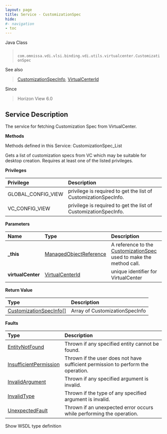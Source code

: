 ```yaml
---
layout: page
title: Service - CustomizationSpec
hide:
#- navigation
- toc
---
```








Java Class
> ` com.omnissa.vdi.vlsi.binding.vdi.utils.virtualcenter.CustomizationSpec`

See also
> [CustomizationSpecInfo](vdi.utils.virtualcenter.CustomizationSpec.CustomizationSpecInfo.md), [VirtualCenterId](vdi.entity.VirtualCenterId.md)

Since
> Horizon View 6.0





## Service Description

The service for fetching Customization Spec from VirtualCenter.

**Methods**

Methods defined in this Service:
CustomizationSpec_List




Gets a list of customization specs from VC which may be suitable for desktop creation. Requires at least one of the listed privileges.

**Privileges**

Privilege | Description
:---|:---
GLOBAL_CONFIG_VIEW|  privilege is required to get the list of CustomizationSpecInfo.
VC_CONFIG_VIEW|  privilege is required to get the list of CustomizationSpecInfo.



**Parameters**

 Name | Type | Description
:---|:---|:---
**_this**| [ManagedObjectReference](vmodl.ManagedObjectReference.md)|  A reference to the [CustomizationSpec](vdi.utils.virtualcenter.CustomizationSpec.md) used to make the method call.
**virtualCenter**| [VirtualCenterId](vdi.entity.VirtualCenterId.md)|  unique identifier for VirtualCenter




**Return Value**

Type | Description
:---|:---
[CustomizationSpecInfo[]](vdi.utils.virtualcenter.CustomizationSpec.CustomizationSpecInfo.md)| Array of CustomizationSpecInfo



**Faults**

Type | Description
:---|:---
[EntityNotFound](vdi.fault.EntityNotFound.md)| Thrown if any specified entity cannot be found.
[InsufficientPermission](vdi.fault.InsufficientPermission.md)| Thrown if the user does not have sufficient permission to perform the operation.
[InvalidArgument](vdi.fault.InvalidArgument.md)| Thrown if any specified argument is invalid.
[InvalidType](vdi.fault.InvalidType.md)| Thrown if the type of any specified argument is invalid.
[UnexpectedFault](vdi.fault.UnexpectedFault.md)| Thrown if an unexpected error occurs while performing the operation.

Show WSDL type definition












 
